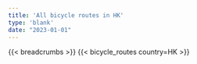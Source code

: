 ```yaml
---
title: 'All bicycle routes in HK'
type: 'blank'
date: "2023-01-01"
---
```


{{< breadcrumbs >}}
{{< bicycle_routes country=HK >}}
